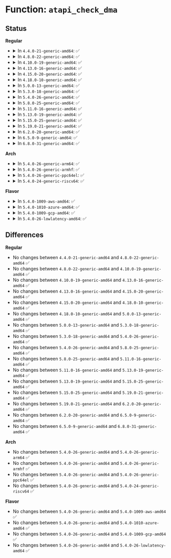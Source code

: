 # Function: <code>atapi_check_dma</code>

## Status
<b>Regular</b>
<ul>
<li>
<details>
<summary>In <code>4.4.0-21-generic-amd64</code>: ✅</summary>

```c
int atapi_check_dma(struct ata_queued_cmd * qc)
```

```json
{
  "name": "atapi_check_dma",
  "collision_type": "Unique Global",
  "inline_type": "No",
  "funcs": [
    {
      "addr": 18446744071584918560,
      "name": "atapi_check_dma",
      "external": true,
      "loc": "drivers/ata/libata-core.c:4629",
      "file": "drivers/ata/libata-core.c",
      "inline": "seen, unknown",
      "caller_inline": [],
      "caller_func": [
        "drivers/ata/libata-scsi.c:atapi_xlat"
      ]
    }
  ],
  "symbols": [
    {
      "addr": 18446744071584918560,
      "name": "atapi_check_dma",
      "section": ".text",
      "bind": "STB_GLOBAL",
      "size": 54
    }
  ]
}
```
</details>
</li>
<li>
<details>
<summary>In <code>4.8.0-22-generic-amd64</code>: ✅</summary>

```c
int atapi_check_dma(struct ata_queued_cmd * qc)
```

```json
{
  "name": "atapi_check_dma",
  "collision_type": "Unique Global",
  "inline_type": "No",
  "funcs": [
    {
      "addr": 18446744071585281120,
      "name": "atapi_check_dma",
      "external": true,
      "loc": "drivers/ata/libata-core.c:4816",
      "file": "drivers/ata/libata-core.c",
      "inline": "seen, unknown",
      "caller_inline": [],
      "caller_func": [
        "drivers/ata/libata-scsi.c:atapi_xlat"
      ]
    }
  ],
  "symbols": [
    {
      "addr": 18446744071585281120,
      "name": "atapi_check_dma",
      "section": ".text",
      "bind": "STB_GLOBAL",
      "size": 54
    }
  ]
}
```
</details>
</li>
<li>
<details>
<summary>In <code>4.10.0-19-generic-amd64</code>: ✅</summary>

```c
int atapi_check_dma(struct ata_queued_cmd * qc)
```

```json
{
  "name": "atapi_check_dma",
  "collision_type": "Unique Global",
  "inline_type": "No",
  "funcs": [
    {
      "addr": 18446744071585480672,
      "name": "atapi_check_dma",
      "external": true,
      "loc": "drivers/ata/libata-core.c:4858",
      "file": "drivers/ata/libata-core.c",
      "inline": "seen, unknown",
      "caller_inline": [],
      "caller_func": [
        "drivers/ata/libata-scsi.c:atapi_xlat"
      ]
    }
  ],
  "symbols": [
    {
      "addr": 18446744071585480672,
      "name": "atapi_check_dma",
      "section": ".text",
      "bind": "STB_GLOBAL",
      "size": 54
    }
  ]
}
```
</details>
</li>
<li>
<details>
<summary>In <code>4.13.0-16-generic-amd64</code>: ✅</summary>

```c
int atapi_check_dma(struct ata_queued_cmd * qc)
```

```json
{
  "name": "atapi_check_dma",
  "collision_type": "Unique Global",
  "inline_type": "No",
  "funcs": [
    {
      "addr": 18446744071585564224,
      "name": "atapi_check_dma",
      "external": true,
      "loc": "drivers/ata/libata-core.c:4909",
      "file": "drivers/ata/libata-core.c",
      "inline": "seen, unknown",
      "caller_inline": [],
      "caller_func": [
        "drivers/ata/libata-scsi.c:atapi_xlat"
      ]
    }
  ],
  "symbols": [
    {
      "addr": 18446744071585564224,
      "name": "atapi_check_dma",
      "section": ".text",
      "bind": "STB_GLOBAL",
      "size": 54
    }
  ]
}
```
</details>
</li>
<li>
<details>
<summary>In <code>4.15.0-20-generic-amd64</code>: ✅</summary>

```c
int atapi_check_dma(struct ata_queued_cmd * qc)
```

```json
{
  "name": "atapi_check_dma",
  "collision_type": "Unique Global",
  "inline_type": "No",
  "funcs": [
    {
      "addr": 18446744071585995968,
      "name": "atapi_check_dma",
      "external": true,
      "loc": "drivers/ata/libata-core.c:4941",
      "file": "drivers/ata/libata-core.c",
      "inline": "seen, unknown",
      "caller_inline": [],
      "caller_func": [
        "drivers/ata/libata-scsi.c:atapi_xlat"
      ]
    }
  ],
  "symbols": [
    {
      "addr": 18446744071585995968,
      "name": "atapi_check_dma",
      "section": ".text",
      "bind": "STB_GLOBAL",
      "size": 57
    }
  ]
}
```
</details>
</li>
<li>
<details>
<summary>In <code>4.18.0-10-generic-amd64</code>: ✅</summary>

```c
int atapi_check_dma(struct ata_queued_cmd * qc)
```

```json
{
  "name": "atapi_check_dma",
  "collision_type": "Unique Global",
  "inline_type": "No",
  "funcs": [
    {
      "addr": 18446744071586243552,
      "name": "atapi_check_dma",
      "external": true,
      "loc": "drivers/ata/libata-core.c:4947",
      "file": "drivers/ata/libata-core.c",
      "inline": "seen, unknown",
      "caller_inline": [],
      "caller_func": [
        "drivers/ata/libata-scsi.c:atapi_xlat"
      ]
    }
  ],
  "symbols": [
    {
      "addr": 18446744071586243552,
      "name": "atapi_check_dma",
      "section": ".text",
      "bind": "STB_GLOBAL",
      "size": 57
    }
  ]
}
```
</details>
</li>
<li>
<details>
<summary>In <code>5.0.0-13-generic-amd64</code>: ✅</summary>

```c
int atapi_check_dma(struct ata_queued_cmd * qc)
```

```json
{
  "name": "atapi_check_dma",
  "collision_type": "Unique Global",
  "inline_type": "No",
  "funcs": [
    {
      "addr": 18446744071586383968,
      "name": "atapi_check_dma",
      "external": true,
      "loc": "drivers/ata/libata-core.c:4951",
      "file": "drivers/ata/libata-core.c",
      "inline": "seen, unknown",
      "caller_inline": [],
      "caller_func": [
        "drivers/ata/libata-scsi.c:atapi_xlat"
      ]
    }
  ],
  "symbols": [
    {
      "addr": 18446744071586383968,
      "name": "atapi_check_dma",
      "section": ".text",
      "bind": "STB_GLOBAL",
      "size": 57
    }
  ]
}
```
</details>
</li>
<li>
<details>
<summary>In <code>5.3.0-18-generic-amd64</code>: ✅</summary>

```c
int atapi_check_dma(struct ata_queued_cmd * qc)
```

```json
{
  "name": "atapi_check_dma",
  "collision_type": "Unique Global",
  "inline_type": "No",
  "funcs": [
    {
      "addr": 18446744071586627520,
      "name": "atapi_check_dma",
      "external": true,
      "loc": "drivers/ata/libata-core.c:4936",
      "file": "drivers/ata/libata-core.c",
      "inline": "seen, unknown",
      "caller_inline": [],
      "caller_func": [
        "drivers/ata/libata-scsi.c:atapi_xlat"
      ]
    }
  ],
  "symbols": [
    {
      "addr": 18446744071586627520,
      "name": "atapi_check_dma",
      "section": ".text",
      "bind": "STB_GLOBAL",
      "size": 57
    }
  ]
}
```
</details>
</li>
<li>
<details>
<summary>In <code>5.4.0-26-generic-amd64</code>: ✅</summary>

```c
int atapi_check_dma(struct ata_queued_cmd * qc)
```

```json
{
  "name": "atapi_check_dma",
  "collision_type": "Unique Global",
  "inline_type": "No",
  "funcs": [
    {
      "addr": 18446744071586775088,
      "name": "atapi_check_dma",
      "external": true,
      "loc": "drivers/ata/libata-core.c:4936",
      "file": "drivers/ata/libata-core.c",
      "inline": "seen, unknown",
      "caller_inline": [],
      "caller_func": [
        "drivers/ata/libata-scsi.c:atapi_xlat"
      ]
    }
  ],
  "symbols": [
    {
      "addr": 18446744071586775088,
      "name": "atapi_check_dma",
      "section": ".text",
      "bind": "STB_GLOBAL",
      "size": 57
    }
  ]
}
```
</details>
</li>
<li>
<details>
<summary>In <code>5.8.0-25-generic-amd64</code>: ✅</summary>

```c
int atapi_check_dma(struct ata_queued_cmd * qc)
```

```json
{
  "name": "atapi_check_dma",
  "collision_type": "Unique Global",
  "inline_type": "No",
  "funcs": [
    {
      "addr": 18446744071587581088,
      "name": "atapi_check_dma",
      "external": true,
      "loc": "drivers/ata/libata-core.c:4328",
      "file": "drivers/ata/libata-core.c",
      "inline": "seen, unknown",
      "caller_inline": [],
      "caller_func": [
        "drivers/ata/libata-scsi.c:atapi_xlat"
      ]
    }
  ],
  "symbols": [
    {
      "addr": 18446744071587581088,
      "name": "atapi_check_dma",
      "section": ".text",
      "bind": "STB_GLOBAL",
      "size": 57
    }
  ]
}
```
</details>
</li>
<li>
<details>
<summary>In <code>5.11.0-16-generic-amd64</code>: ✅</summary>

```c
int atapi_check_dma(struct ata_queued_cmd * qc)
```

```json
{
  "name": "atapi_check_dma",
  "collision_type": "Unique Global",
  "inline_type": "No",
  "funcs": [
    {
      "addr": 18446744071587647344,
      "name": "atapi_check_dma",
      "external": true,
      "loc": "drivers/ata/libata-core.c:4328",
      "file": "drivers/ata/libata-core.c",
      "inline": "seen, unknown",
      "caller_inline": [],
      "caller_func": [
        "drivers/ata/libata-scsi.c:atapi_xlat"
      ]
    }
  ],
  "symbols": [
    {
      "addr": 18446744071587647344,
      "name": "atapi_check_dma",
      "section": ".text",
      "bind": "STB_GLOBAL",
      "size": 57
    }
  ]
}
```
</details>
</li>
<li>
<details>
<summary>In <code>5.13.0-19-generic-amd64</code>: ✅</summary>

```c
int atapi_check_dma(struct ata_queued_cmd * qc)
```

```json
{
  "name": "atapi_check_dma",
  "collision_type": "Unique Global",
  "inline_type": "No",
  "funcs": [
    {
      "addr": 18446744071587527184,
      "name": "atapi_check_dma",
      "external": true,
      "loc": "drivers/ata/libata-core.c:4328",
      "file": "drivers/ata/libata-core.c",
      "inline": "seen, unknown",
      "caller_inline": [],
      "caller_func": [
        "drivers/ata/libata-scsi.c:atapi_xlat"
      ]
    }
  ],
  "symbols": [
    {
      "addr": 18446744071587527184,
      "name": "atapi_check_dma",
      "section": ".text",
      "bind": "STB_GLOBAL",
      "size": 57
    }
  ]
}
```
</details>
</li>
<li>
<details>
<summary>In <code>5.15.0-25-generic-amd64</code>: ✅</summary>

```c
int atapi_check_dma(struct ata_queued_cmd * qc)
```

```json
{
  "name": "atapi_check_dma",
  "collision_type": "Unique Global",
  "inline_type": "No",
  "funcs": [
    {
      "addr": 18446744071588104640,
      "name": "atapi_check_dma",
      "external": true,
      "loc": "drivers/ata/libata-core.c:4388",
      "file": "drivers/ata/libata-core.c",
      "inline": "seen, unknown",
      "caller_inline": [],
      "caller_func": [
        "drivers/ata/libata-scsi.c:atapi_xlat"
      ]
    }
  ],
  "symbols": [
    {
      "addr": 18446744071588104640,
      "name": "atapi_check_dma",
      "section": ".text",
      "bind": "STB_GLOBAL",
      "size": 57
    }
  ]
}
```
</details>
</li>
<li>
<details>
<summary>In <code>5.19.0-21-generic-amd64</code>: ✅</summary>

```c
int atapi_check_dma(struct ata_queued_cmd * qc)
```

```json
{
  "name": "atapi_check_dma",
  "collision_type": "Unique Global",
  "inline_type": "No",
  "funcs": [
    {
      "addr": 18446744071589482976,
      "name": "atapi_check_dma",
      "external": true,
      "loc": "drivers/ata/libata-core.c:4422",
      "file": "drivers/ata/libata-core.c",
      "inline": "seen, unknown",
      "caller_inline": [],
      "caller_func": [
        "drivers/ata/libata-scsi.c:atapi_xlat"
      ]
    }
  ],
  "symbols": [
    {
      "addr": 18446744071589482976,
      "name": "atapi_check_dma",
      "section": ".text",
      "bind": "STB_GLOBAL",
      "size": 81
    }
  ]
}
```
</details>
</li>
<li>
<details>
<summary>In <code>6.2.0-20-generic-amd64</code>: ✅</summary>

```c
int atapi_check_dma(struct ata_queued_cmd * qc)
```

```json
{
  "name": "atapi_check_dma",
  "collision_type": "Unique Global",
  "inline_type": "No",
  "funcs": [
    {
      "addr": 18446744071591064400,
      "name": "atapi_check_dma",
      "external": true,
      "loc": "drivers/ata/libata-core.c:4428",
      "file": "drivers/ata/libata-core.c",
      "inline": "seen, unknown",
      "caller_inline": [],
      "caller_func": [
        "drivers/ata/libata-scsi.c:atapi_xlat"
      ]
    }
  ],
  "symbols": [
    {
      "addr": 18446744071591064400,
      "name": "atapi_check_dma",
      "section": ".text",
      "bind": "STB_GLOBAL",
      "size": 81
    }
  ]
}
```
</details>
</li>
<li>
<details>
<summary>In <code>6.5.0-9-generic-amd64</code>: ✅</summary>

```c
int atapi_check_dma(struct ata_queued_cmd * qc)
```

```json
{
  "name": "atapi_check_dma",
  "collision_type": "Unique Global",
  "inline_type": "No",
  "funcs": [
    {
      "addr": 18446744071591419680,
      "name": "atapi_check_dma",
      "external": true,
      "loc": "drivers/ata/libata-core.c:4623",
      "file": "drivers/ata/libata-core.c",
      "inline": "seen, unknown",
      "caller_inline": [],
      "caller_func": [
        "drivers/ata/libata-scsi.c:atapi_xlat"
      ]
    }
  ],
  "symbols": [
    {
      "addr": 18446744071591419680,
      "name": "atapi_check_dma",
      "section": ".text",
      "bind": "STB_GLOBAL",
      "size": 81
    }
  ]
}
```
</details>
</li>
<li>
<details>
<summary>In <code>6.8.0-31-generic-amd64</code>: ✅</summary>

```c
int atapi_check_dma(struct ata_queued_cmd * qc)
```

```json
{
  "name": "atapi_check_dma",
  "collision_type": "Unique Global",
  "inline_type": "No",
  "funcs": [
    {
      "addr": 18446744071591771344,
      "name": "atapi_check_dma",
      "external": true,
      "loc": "drivers/ata/libata-core.c:4622",
      "file": "drivers/ata/libata-core.c",
      "inline": "seen, unknown",
      "caller_inline": [],
      "caller_func": [
        "drivers/ata/libata-scsi.c:atapi_xlat"
      ]
    }
  ],
  "symbols": [
    {
      "addr": 18446744071591771344,
      "name": "atapi_check_dma",
      "section": ".text",
      "bind": "STB_GLOBAL",
      "size": 81
    }
  ]
}
```
</details>
</li>
</ul>
<b>Arch</b>
<ul>
<li>
<details>
<summary>In <code>5.4.0-26-generic-arm64</code>: ✅</summary>

```c
int atapi_check_dma(struct ata_queued_cmd * qc)
```

```json
{
  "name": "atapi_check_dma",
  "collision_type": "Unique Global",
  "inline_type": "No",
  "funcs": [
    {
      "addr": 18446603336499698816,
      "name": "atapi_check_dma",
      "external": true,
      "loc": "drivers/ata/libata-core.c:4936",
      "file": "drivers/ata/libata-core.c",
      "inline": "seen, unknown",
      "caller_inline": [],
      "caller_func": [
        "drivers/ata/libata-scsi.c:atapi_xlat"
      ]
    }
  ],
  "symbols": [
    {
      "addr": 18446603336499698816,
      "name": "atapi_check_dma",
      "section": ".text",
      "bind": "STB_GLOBAL",
      "size": 92
    }
  ]
}
```
</details>
</li>
<li>
<details>
<summary>In <code>5.4.0-26-generic-armhf</code>: ✅</summary>

```c
int atapi_check_dma(struct ata_queued_cmd * qc)
```

```json
{
  "name": "atapi_check_dma",
  "collision_type": "Unique Global",
  "inline_type": "No",
  "funcs": [
    {
      "addr": 3232144448,
      "name": "atapi_check_dma",
      "external": true,
      "loc": "drivers/ata/libata-core.c:4936",
      "file": "drivers/ata/libata-core.c",
      "inline": "seen, unknown",
      "caller_inline": [],
      "caller_func": [
        "drivers/ata/libata-scsi.c:atapi_xlat"
      ]
    }
  ],
  "symbols": [
    {
      "addr": 3232144448,
      "name": "atapi_check_dma",
      "section": ".text",
      "bind": "STB_GLOBAL",
      "size": 88
    }
  ]
}
```
</details>
</li>
<li>
<details>
<summary>In <code>5.4.0-26-generic-ppc64el</code>: ✅</summary>

```c
int atapi_check_dma(struct ata_queued_cmd * qc)
```

```json
{
  "name": "atapi_check_dma",
  "collision_type": "Unique Global",
  "inline_type": "No",
  "funcs": [
    {
      "addr": 13835058055293030000,
      "name": "atapi_check_dma",
      "external": true,
      "loc": "drivers/ata/libata-core.c:4936",
      "file": "drivers/ata/libata-core.c",
      "inline": "seen, unknown",
      "caller_inline": [],
      "caller_func": [
        "drivers/ata/libata-scsi.c:atapi_xlat"
      ]
    }
  ],
  "symbols": [
    {
      "addr": 13835058055293030000,
      "name": "atapi_check_dma",
      "section": ".text",
      "bind": "STB_GLOBAL",
      "size": 136
    }
  ]
}
```
</details>
</li>
<li>
<details>
<summary>In <code>5.4.0-24-generic-riscv64</code>: ✅</summary>

```c
int atapi_check_dma(struct ata_queued_cmd * qc)
```

```json
{
  "name": "atapi_check_dma",
  "collision_type": "Unique Global",
  "inline_type": "No",
  "funcs": [
    {
      "addr": 18446743936276866738,
      "name": "atapi_check_dma",
      "external": true,
      "loc": "drivers/ata/libata-core.c:4936",
      "file": "drivers/ata/libata-core.c",
      "inline": "seen, unknown",
      "caller_inline": [],
      "caller_func": [
        "drivers/ata/libata-scsi.c:atapi_xlat"
      ]
    }
  ],
  "symbols": [
    {
      "addr": 18446743936276866738,
      "name": "atapi_check_dma",
      "section": ".text",
      "bind": "STB_GLOBAL",
      "size": 68
    }
  ]
}
```
</details>
</li>
</ul>
<b>Flavor</b>
<ul>
<li>
<details>
<summary>In <code>5.4.0-1009-aws-amd64</code>: ✅</summary>

```c
int atapi_check_dma(struct ata_queued_cmd * qc)
```

```json
{
  "name": "atapi_check_dma",
  "collision_type": "Unique Global",
  "inline_type": "No",
  "funcs": [
    {
      "addr": 18446744071586533792,
      "name": "atapi_check_dma",
      "external": true,
      "loc": "drivers/ata/libata-core.c:4936",
      "file": "drivers/ata/libata-core.c",
      "inline": "seen, unknown",
      "caller_inline": [],
      "caller_func": [
        "drivers/ata/libata-scsi.c:atapi_xlat"
      ]
    }
  ],
  "symbols": [
    {
      "addr": 18446744071586533792,
      "name": "atapi_check_dma",
      "section": ".text",
      "bind": "STB_GLOBAL",
      "size": 57
    }
  ]
}
```
</details>
</li>
<li>
<details>
<summary>In <code>5.4.0-1010-azure-amd64</code>: ✅</summary>

```c
int atapi_check_dma(struct ata_queued_cmd * qc)
```

```json
{
  "name": "atapi_check_dma",
  "collision_type": "Unique Global",
  "inline_type": "No",
  "funcs": [
    {
      "addr": 18446744071586402368,
      "name": "atapi_check_dma",
      "external": true,
      "loc": "drivers/ata/libata-core.c:4936",
      "file": "drivers/ata/libata-core.c",
      "inline": "seen, unknown",
      "caller_inline": [],
      "caller_func": [
        "drivers/ata/libata-scsi.c:atapi_xlat"
      ]
    }
  ],
  "symbols": [
    {
      "addr": 18446744071586402368,
      "name": "atapi_check_dma",
      "section": ".text",
      "bind": "STB_GLOBAL",
      "size": 57
    }
  ]
}
```
</details>
</li>
<li>
<details>
<summary>In <code>5.4.0-1009-gcp-amd64</code>: ✅</summary>

```c
int atapi_check_dma(struct ata_queued_cmd * qc)
```

```json
{
  "name": "atapi_check_dma",
  "collision_type": "Unique Global",
  "inline_type": "No",
  "funcs": [
    {
      "addr": 18446744071586729648,
      "name": "atapi_check_dma",
      "external": true,
      "loc": "drivers/ata/libata-core.c:4936",
      "file": "drivers/ata/libata-core.c",
      "inline": "seen, unknown",
      "caller_inline": [],
      "caller_func": [
        "drivers/ata/libata-scsi.c:atapi_xlat"
      ]
    }
  ],
  "symbols": [
    {
      "addr": 18446744071586729648,
      "name": "atapi_check_dma",
      "section": ".text",
      "bind": "STB_GLOBAL",
      "size": 57
    }
  ]
}
```
</details>
</li>
<li>
<details>
<summary>In <code>5.4.0-26-lowlatency-amd64</code>: ✅</summary>

```c
int atapi_check_dma(struct ata_queued_cmd * qc)
```

```json
{
  "name": "atapi_check_dma",
  "collision_type": "Unique Global",
  "inline_type": "No",
  "funcs": [
    {
      "addr": 18446744071586835616,
      "name": "atapi_check_dma",
      "external": true,
      "loc": "drivers/ata/libata-core.c:4936",
      "file": "drivers/ata/libata-core.c",
      "inline": "seen, unknown",
      "caller_inline": [],
      "caller_func": [
        "drivers/ata/libata-scsi.c:atapi_xlat"
      ]
    }
  ],
  "symbols": [
    {
      "addr": 18446744071586835616,
      "name": "atapi_check_dma",
      "section": ".text",
      "bind": "STB_GLOBAL",
      "size": 57
    }
  ]
}
```
</details>
</li>
</ul>

## Differences
<b>Regular</b>
<ul>
<li>
No changes between <code>4.4.0-21-generic-amd64</code> and <code>4.8.0-22-generic-amd64</code> ✅
</li>
<li>
No changes between <code>4.8.0-22-generic-amd64</code> and <code>4.10.0-19-generic-amd64</code> ✅
</li>
<li>
No changes between <code>4.10.0-19-generic-amd64</code> and <code>4.13.0-16-generic-amd64</code> ✅
</li>
<li>
No changes between <code>4.13.0-16-generic-amd64</code> and <code>4.15.0-20-generic-amd64</code> ✅
</li>
<li>
No changes between <code>4.15.0-20-generic-amd64</code> and <code>4.18.0-10-generic-amd64</code> ✅
</li>
<li>
No changes between <code>4.18.0-10-generic-amd64</code> and <code>5.0.0-13-generic-amd64</code> ✅
</li>
<li>
No changes between <code>5.0.0-13-generic-amd64</code> and <code>5.3.0-18-generic-amd64</code> ✅
</li>
<li>
No changes between <code>5.3.0-18-generic-amd64</code> and <code>5.4.0-26-generic-amd64</code> ✅
</li>
<li>
No changes between <code>5.4.0-26-generic-amd64</code> and <code>5.8.0-25-generic-amd64</code> ✅
</li>
<li>
No changes between <code>5.8.0-25-generic-amd64</code> and <code>5.11.0-16-generic-amd64</code> ✅
</li>
<li>
No changes between <code>5.11.0-16-generic-amd64</code> and <code>5.13.0-19-generic-amd64</code> ✅
</li>
<li>
No changes between <code>5.13.0-19-generic-amd64</code> and <code>5.15.0-25-generic-amd64</code> ✅
</li>
<li>
No changes between <code>5.15.0-25-generic-amd64</code> and <code>5.19.0-21-generic-amd64</code> ✅
</li>
<li>
No changes between <code>5.19.0-21-generic-amd64</code> and <code>6.2.0-20-generic-amd64</code> ✅
</li>
<li>
No changes between <code>6.2.0-20-generic-amd64</code> and <code>6.5.0-9-generic-amd64</code> ✅
</li>
<li>
No changes between <code>6.5.0-9-generic-amd64</code> and <code>6.8.0-31-generic-amd64</code> ✅
</li>
</ul>
<b>Arch</b>
<ul>
<li>
No changes between <code>5.4.0-26-generic-amd64</code> and <code>5.4.0-26-generic-arm64</code> ✅
</li>
<li>
No changes between <code>5.4.0-26-generic-amd64</code> and <code>5.4.0-26-generic-armhf</code> ✅
</li>
<li>
No changes between <code>5.4.0-26-generic-amd64</code> and <code>5.4.0-26-generic-ppc64el</code> ✅
</li>
<li>
No changes between <code>5.4.0-26-generic-amd64</code> and <code>5.4.0-24-generic-riscv64</code> ✅
</li>
</ul>
<b>Flavor</b>
<ul>
<li>
No changes between <code>5.4.0-26-generic-amd64</code> and <code>5.4.0-1009-aws-amd64</code> ✅
</li>
<li>
No changes between <code>5.4.0-26-generic-amd64</code> and <code>5.4.0-1010-azure-amd64</code> ✅
</li>
<li>
No changes between <code>5.4.0-26-generic-amd64</code> and <code>5.4.0-1009-gcp-amd64</code> ✅
</li>
<li>
No changes between <code>5.4.0-26-generic-amd64</code> and <code>5.4.0-26-lowlatency-amd64</code> ✅
</li>
</ul>
